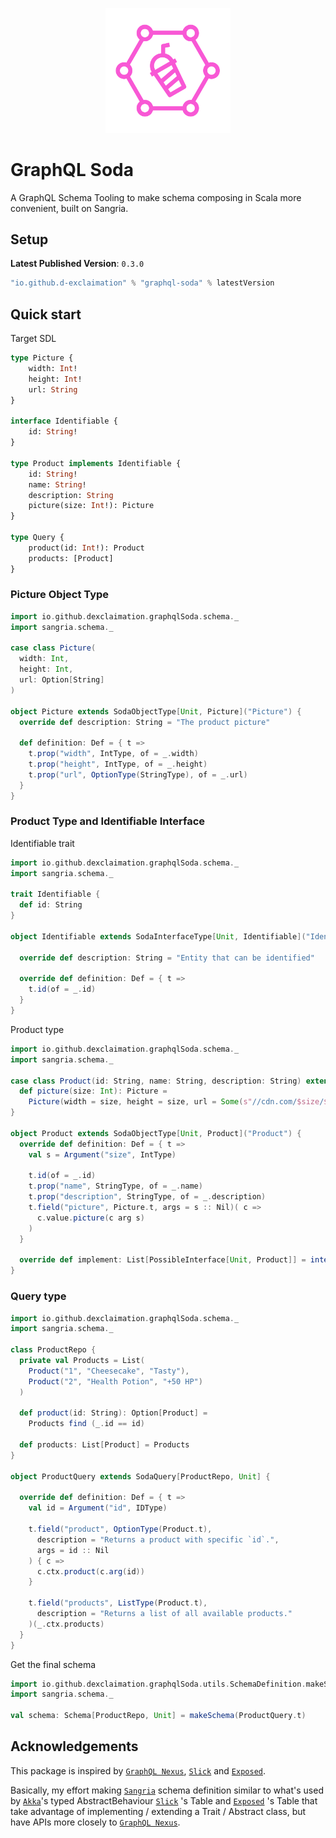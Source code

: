 <p align="center">
    <img src="./icon.png" width="200" />
</p>
<p align="center"> <h1>GraphQL Soda</h1></p>


A GraphQL Schema Tooling to make schema composing in Scala more convenient, built on Sangria.

## Setup

**Latest Published Version**: `0.3.0`

```sbt
"io.github.d-exclaimation" % "graphql-soda" % latestVersion
```

## Quick start

Target SDL

```graphql
type Picture {
    width: Int!
    height: Int!
    url: String
}

interface Identifiable {
    id: String!
}

type Product implements Identifiable {
    id: String!
    name: String!
    description: String
    picture(size: Int!): Picture
}

type Query {
    product(id: Int!): Product
    products: [Product]
}
```

### Picture Object Type

```scala
import io.github.dexclaimation.graphqlSoda.schema._
import sangria.schema._

case class Picture(
  width: Int,
  height: Int,
  url: Option[String]
)

object Picture extends SodaObjectType[Unit, Picture]("Picture") {
  override def description: String = "The product picture"

  def definition: Def = { t =>
    t.prop("width", IntType, of = _.width)
    t.prop("height", IntType, of = _.height)
    t.prop("url", OptionType(StringType), of = _.url)
  }
}
```

### Product Type and Identifiable Interface

Identifiable trait

```scala
import io.github.dexclaimation.graphqlSoda.schema._
import sangria.schema._

trait Identifiable {
  def id: String
}

object Identifiable extends SodaInterfaceType[Unit, Identifiable]("Identifiable") {

  override def description: String = "Entity that can be identified"

  override def definition: Def = { t =>
    t.id(of = _.id)
  }
}
```

Product type

```scala
import io.github.dexclaimation.graphqlSoda.schema._
import sangria.schema._

case class Product(id: String, name: String, description: String) extends Identifiable {
  def picture(size: Int): Picture =
    Picture(width = size, height = size, url = Some(s"//cdn.com/$size/$id.jpg"))
}

object Product extends SodaObjectType[Unit, Product]("Product") {
  override def definition: Def = { t =>
    val s = Argument("size", IntType)

    t.id(of = _.id)
    t.prop("name", StringType, of = _.name)
    t.prop("description", StringType, of = _.description)
    t.field("picture", Picture.t, args = s :: Nil)( c =>
      c.value.picture(c arg s)
    )
  }

  override def implement: List[PossibleInterface[Unit, Product]] = interfaces(Identifiable.t)
}
```

### Query type

```scala
import io.github.dexclaimation.graphqlSoda.schema._
import sangria.schema._

class ProductRepo {
  private val Products = List(
    Product("1", "Cheesecake", "Tasty"),
    Product("2", "Health Potion", "+50 HP")
  )

  def product(id: String): Option[Product] =
    Products find (_.id == id)

  def products: List[Product] = Products
}

object ProductQuery extends SodaQuery[ProductRepo, Unit] {

  override def definition: Def = { t =>
    val id = Argument("id", IDType)

    t.field("product", OptionType(Product.t),
      description = "Returns a product with specific `id`.",
      args = id :: Nil
    ) { c =>
      c.ctx.product(c.arg(id))
    }

    t.field("products", ListType(Product.t),
      description = "Returns a list of all available products."
    )(_.ctx.products)
  }
}
```

Get the final schema

```scala
import io.github.dexclaimation.graphqlSoda.utils.SchemaDefinition.makeSchema
import sangria.schema._

val schema: Schema[ProductRepo, Unit] = makeSchema(ProductQuery.t)
```

## Acknowledgements
This package is inspired by [`GraphQL Nexus`](https://github.com/graphql-nexus/nexus), [`Slick`](https://scala-slick.org/) and [`Exposed`](https://github.com/JetBrains/Exposed). 

Basically, my effort making [`Sangria`](https://github.com/sangria-graphql/sangria)
schema definition similar to what's used by [`Akka`](https://akka.io)'s typed AbstractBehaviour [`Slick`](https://scala-slick.org/) 's Table and [`Exposed`](https://github.com/JetBrains/Exposed) 's Table 
that take advantage of implementing / extending a Trait / Abstract class, but have APIs more closely to [`GraphQL Nexus`](https://github.com/graphql-nexus/nexus).